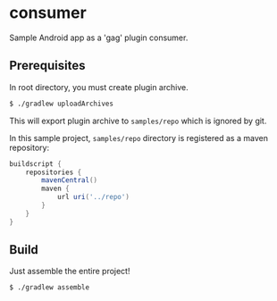 # consumer

Sample Android app as a 'gag' plugin consumer.

## Prerequisites

In root directory, you must create plugin archive.

```sh
$ ./gradlew uploadArchives
```

This will export plugin archive to `samples/repo` which is ignored by git.

In this sample project, `samples/repo` directory is registered as a maven repository:

```groovy
buildscript {
    repositories {
        mavenCentral()
        maven {
            url uri('../repo')
        }
    }
}
```


## Build

Just assemble the entire project!

```sh
$ ./gradlew assemble
```

